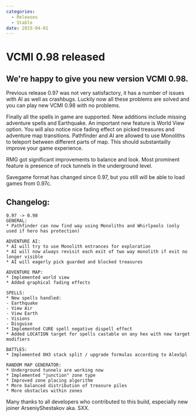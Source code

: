 ```yaml
---
categories:
  - Releases
  - Stable
date: 2015-04-01
---
```


# VCMI 0.98 released

## We're happy to give you new version VCMI 0.98.

Previous release 0.97 was not very satisfactory, it has a number of issues with AI as well as crashbugs. Luckily now all these problems are solved and you can play new VCMI 0.98 with no problems.

<!-- more -->

Finally all the spells in game are supported. New additions include missing adventure spells and Earthquake.
An important new feature is World View option. You will also notice nice fading effect on picked treasures and adventure map transitions.
Pathfinder and AI are allowed to use Monoliths to teleport between different parts of map. This should substantailly improve your game experience.

RMG got significant improvements to balance and look. Most prominent feature is presence of rock tunnels in the underground level.

Savegame format has changed since 0.97, but you still will be able to load games from 0.97c.

## Changelog:
```
0.97 -> 0.98
GENERAL:
* Pathfinder can now find way using Monoliths and Whirlpools (only used if hero has protection)

ADVENTURE AI:
* AI will try to use Monolith entrances for exploration
* AI will now always revisit each exit of two way monolith if exit no longer visible
* AI will eagerly pick guarded and blocked treasures

ADVENTURE MAP:
* Implemented world view
* Added graphical fading effects

SPELLS:
* New spells handled:
- Earthquake
- View Air
- View Earth
- Visions
- Disguise
* Implemented CURE spell negative dispell effect
* Added LOCATION target for spells castable on any hex with new target modifiers

BATTLES:
* Implemented OH3 stack split / upgrade formulas according to AlexSpl

RANDOM MAP GENERATOR:
* Underground tunnels are working now
* Implemented "junction" zone type
* Improved zone placing algorithm
* More balanced distribution of treasure piles
* More obstacles within zones
```

Many thanks to all developers who contributed to this build, especially new joiner ArseniyShestakov aka. SXX.
